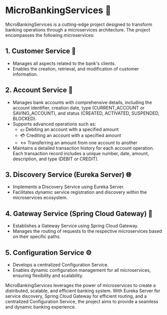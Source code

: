 # MicroBankingServices 🏦

MicroBankingServices is a cutting-edge project  designed to transform banking operations through a microservices architecture. The project encompasses the following microservices:

## 1. Customer Service 🤝
   - Manages all aspects related to the bank's clients.
   - Enables the creation, retrieval, and modification of customer information.

## 2. Account Service 💼
   - Manages bank accounts with comprehensive details, including the account identifier, creation date, type (CURRENT_ACCOUNT or SAVING_ACCOUNT), and status (CREATED, ACTIVATED, SUSPENDED, BLOCKED).
   - Supports advanced operations such as:
      - 💵 Debiting an account with a specified amount
      - 💳 Crediting an account with a specified amount
      - ↔️ Transferring an amount from one account to another
   - Maintains a detailed transaction history for each account operation. Each transaction record includes a unique number, date, amount, description, and type (DEBIT or CREDIT).

## 3. Discovery Service (Eureka Server) 🌐
   - Implements a Discovery Service using Eureka Server.
   - Facilitates dynamic service registration and discovery within the microservices ecosystem.

## 4. Gateway Service (Spring Cloud Gateway) 🌉
   - Establishes a Gateway Service using Spring Cloud Gateway.
   - Manages the routing of requests to the respective microservices based on their specific paths.

## 5. Configuration Service ⚙️
   - Develops a centralized Configuration Service.
   - Enables dynamic configuration management for all microservices, ensuring flexibility and scalability.

MicroBankingServices leverages the power of microservices to create a distributed, scalable, and efficient banking system. With Eureka Server for service discovery, Spring Cloud Gateway for efficient routing, and a centralized Configuration Service, the project aims to provide a seamless and dynamic banking experience.

 
